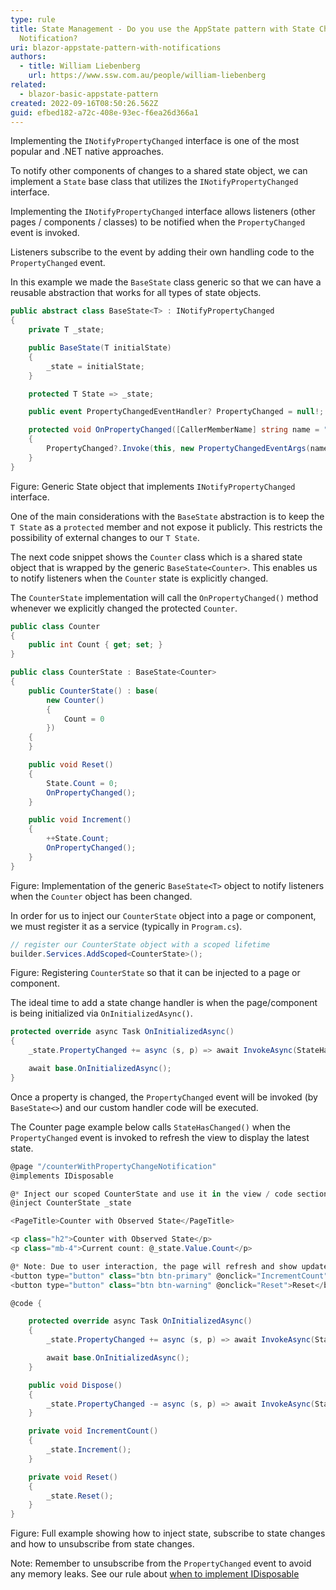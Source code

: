 ```yaml
---
type: rule
title: State Management - Do you use the AppState pattern with State Change
  Notification?
uri: blazor-appstate-pattern-with-notifications
authors:
  - title: William Liebenberg
    url: https://www.ssw.com.au/people/william-liebenberg
related:
  - blazor-basic-appstate-pattern
created: 2022-09-16T08:50:26.562Z
guid: efbed182-a72c-408e-93ec-f6ea26d366a1
---
```

Implementing the `INotifyPropertyChanged` interface is one of the most popular and .NET native approaches. 


To notify other components of changes to a shared state object, we can implement a `State` base class that utilizes the `INotifyPropertyChanged` interface. 

<!--endintro-->

Implementing the `INotifyPropertyChanged` interface allows listeners (other pages / components / classes) to be notified when the `PropertyChanged` event is invoked. 

Listeners subscribe to the event by adding their own handling code to the `PropertyChanged` event.

In this example we made the `BaseState` class generic so that we can have a reusable abstraction that works for all types of state objects.

```cs
public abstract class BaseState<T> : INotifyPropertyChanged
{
    private T _state;

    public BaseState(T initialState)
    {
        _state = initialState;
    }

    protected T State => _state;

    public event PropertyChangedEventHandler? PropertyChanged = null!;

    protected void OnPropertyChanged([CallerMemberName] string name = "")
    {
        PropertyChanged?.Invoke(this, new PropertyChangedEventArgs(name));
    }
}
```

Figure: Generic State object that implements `INotifyPropertyChanged` interface.

One of the main considerations with the `BaseState` abstraction is to keep the `T State` as a `protected` member and not expose it publicly. This restricts the possibility of external changes to our `T State`.

The next code snippet shows the `Counter` class which is a shared state object that is wrapped by the generic `BaseState<Counter>`. This enables us to notify listeners when the `Counter` state is explicitly changed.

The `CounterState` implementation will call the `OnPropertyChanged()` method whenever we explicitly changed the protected `Counter`.

```cs
public class Counter
{
    public int Count { get; set; }
}

public class CounterState : BaseState<Counter>
{
    public CounterState() : base(
        new Counter()
        {
            Count = 0
        })
    {
    }

    public void Reset()
    {
        State.Count = 0;
        OnPropertyChanged();
    }

    public void Increment()
    {
        ++State.Count;
        OnPropertyChanged();
    }
}
```

Figure: Implementation of the generic `BaseState<T>` object to notify listeners when the `Counter` object has been changed.

In order for us to inject our `CounterState` object into a page or component, we must register it as a service (typically in `Program.cs`).

```cs
// register our CounterState object with a scoped lifetime
builder.Services.AddScoped<CounterState>();
```

Figure: Registering `CounterState` so that it can be injected to a page or component.

The ideal time to add a state change handler is when the page/component is being initialized via `OnInitializedAsync()`.

```cs
protected override async Task OnInitializedAsync()
{
    _state.PropertyChanged += async (s, p) => await InvokeAsync(StateHasChanged);

    await base.OnInitializedAsync();
}
```

Once a property is changed, the `PropertyChanged` event will be invoked (by `BaseState<>`) and our custom handler code will be executed.

The Counter page example below calls `StateHasChanged()` when the `PropertyChanged` event is invoked to refresh the view to display the latest state.

```cs
@page "/counterWithPropertyChangeNotification"
@implements IDisposable

@* Inject our scoped CounterState and use it in the view / code section *@
@inject CounterState _state

<PageTitle>Counter with Observed State</PageTitle>

<p class="h2">Counter with Observed State</p>
<p class="mb-4">Current count: @_state.Value.Count</p>

@* Note: Due to user interaction, the page will refresh and show updated state value, even though we have not called StateHasChanged *@
<button type="button" class="btn btn-primary" @onclick="IncrementCount">Click me</button>
<button type="button" class="btn btn-warning" @onclick="Reset">Reset</button>

@code {

    protected override async Task OnInitializedAsync()
    {
        _state.PropertyChanged += async (s, p) => await InvokeAsync(StateHasChanged);

        await base.OnInitializedAsync();
    }

    public void Dispose()
    {
        _state.PropertyChanged -= async (s, p) => await InvokeAsync(StateHasChanged);
    }

    private void IncrementCount()
    {
        _state.Increment();
    }

    private void Reset()
    {
        _state.Reset();
    }
}

```

Figure: Full example showing how to inject state, subscribe to state changes and how to unsubscribe from state changes.

Note: Remember to unsubscribe from the `PropertyChanged` event to avoid any memory leaks. See our rule about [when to implement IDisposable](/when-to-implement-idisposable)